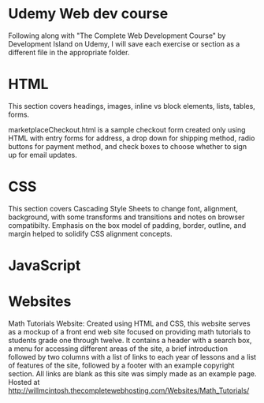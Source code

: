 # Udemy Web dev course

Following along with "The Complete Web Development Course" by Development Island on Udemy, I will save each exercise or section as a different file in the appropriate folder.

# HTML

This section covers headings, images, inline vs block elements, lists, tables, forms.

marketplaceCheckout.html is a sample checkout form created only using HTML with entry forms for address, a drop down for shipping method, radio buttons for payment method, and check boxes to choose whether to sign up for email updates. 

# CSS

This section covers Cascading Style Sheets to change font, alignment, background, with some transforms and transitions and notes on browser compatibilty. Emphasis on the box model of padding, border, outline, and margin helped to solidify CSS alignment concepts. 

# JavaScript



# Websites

Math Tutorials Website:
  Created using HTML and CSS, this website serves as a mockup of a front end web site focused on providing math tutorials to students grade one through twelve. It contains a header with a search box, a menu for accessing different areas of the site, a brief introduction followed by two columns with a list of links to each year of lessons and a list of features of the site, followed by a footer with an example copyright section. All links are blank as this site was simply made as an example page. Hosted at http://willmcintosh.thecompletewebhosting.com/Websites/Math_Tutorials/
